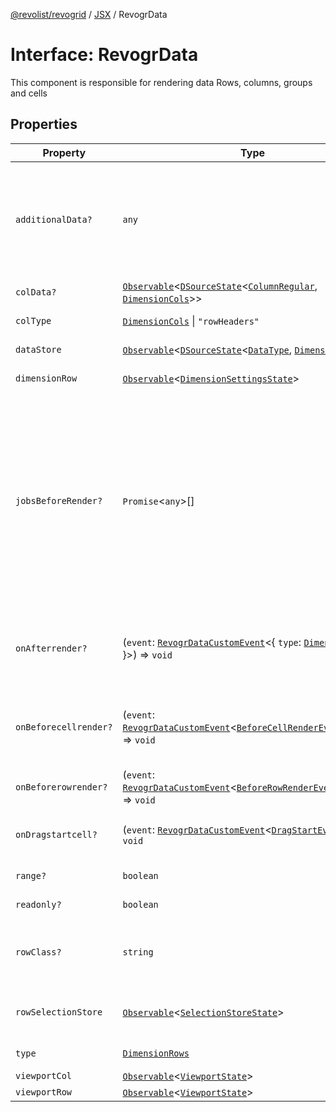 [@revolist/revogrid](README.md) / [JSX](Namespace.JSX.md) / RevogrData

# Interface: RevogrData

This component is responsible for rendering data
Rows, columns, groups and cells

## Properties

| Property | Type | Description | Defined in |
| ------ | ------ | ------ | ------ |
| `additionalData?` | `any` | Additional data to pass to renderer Used in plugins such as vue or react to pass root app entity to cells | [src/components.d.ts:1568](https://github.com/revolist/revogrid/blob/08de4537b2052abd86ff4eb5461780401e3c4fcb/src/components.d.ts#L1568) |
| `colData?` | [`Observable`](TypeAlias.Observable.md)\<[`DSourceState`](TypeAlias.DSourceState.md)\<[`ColumnRegular`](Interface.ColumnRegular.md), [`DimensionCols`](TypeAlias.DimensionCols.md)\>\> | Column source | [src/components.d.ts:1572](https://github.com/revolist/revogrid/blob/08de4537b2052abd86ff4eb5461780401e3c4fcb/src/components.d.ts#L1572) |
| `colType` | [`DimensionCols`](TypeAlias.DimensionCols.md) \| `"rowHeaders"` | Column data type | [src/components.d.ts:1576](https://github.com/revolist/revogrid/blob/08de4537b2052abd86ff4eb5461780401e3c4fcb/src/components.d.ts#L1576) |
| `dataStore` | [`Observable`](TypeAlias.Observable.md)\<[`DSourceState`](TypeAlias.DSourceState.md)\<[`DataType`](TypeAlias.DataType.md), [`DimensionRows`](TypeAlias.DimensionRows.md)\>\> | Data rows source | [src/components.d.ts:1580](https://github.com/revolist/revogrid/blob/08de4537b2052abd86ff4eb5461780401e3c4fcb/src/components.d.ts#L1580) |
| `dimensionRow` | [`Observable`](TypeAlias.Observable.md)\<[`DimensionSettingsState`](Interface.DimensionSettingsState.md)\> | Dimension settings Y | [src/components.d.ts:1584](https://github.com/revolist/revogrid/blob/08de4537b2052abd86ff4eb5461780401e3c4fcb/src/components.d.ts#L1584) |
| `jobsBeforeRender?` | `Promise`\<`any`\>[] | Prevent rendering until job is done. Can be used for initial rendering performance improvement. When several plugins require initial rendering this will prevent double initial rendering. | [src/components.d.ts:1588](https://github.com/revolist/revogrid/blob/08de4537b2052abd86ff4eb5461780401e3c4fcb/src/components.d.ts#L1588) |
| `onAfterrender?` | (`event`: [`RevogrDataCustomEvent`](Interface.RevogrDataCustomEvent.md)\<\{ `type`: [`DimensionRows`](TypeAlias.DimensionRows.md); \}\>) => `void` | When data render finished for the designated type | [src/components.d.ts:1592](https://github.com/revolist/revogrid/blob/08de4537b2052abd86ff4eb5461780401e3c4fcb/src/components.d.ts#L1592) |
| `onBeforecellrender?` | (`event`: [`RevogrDataCustomEvent`](Interface.RevogrDataCustomEvent.md)\<[`BeforeCellRenderEvent`](Interface.BeforeCellRenderEvent.md)\<`any`\>\>) => `void` | Before each cell render function. Allows to override cell properties | [src/components.d.ts:1596](https://github.com/revolist/revogrid/blob/08de4537b2052abd86ff4eb5461780401e3c4fcb/src/components.d.ts#L1596) |
| `onBeforerowrender?` | (`event`: [`RevogrDataCustomEvent`](Interface.RevogrDataCustomEvent.md)\<[`BeforeRowRenderEvent`](Interface.BeforeRowRenderEvent.md)\<`any`\>\>) => `void` | Before each row render | [src/components.d.ts:1600](https://github.com/revolist/revogrid/blob/08de4537b2052abd86ff4eb5461780401e3c4fcb/src/components.d.ts#L1600) |
| `onDragstartcell?` | (`event`: [`RevogrDataCustomEvent`](Interface.RevogrDataCustomEvent.md)\<[`DragStartEvent`](Interface.DragStartEvent.md)\>) => `void` | Event emitted on cell drag start | [src/components.d.ts:1604](https://github.com/revolist/revogrid/blob/08de4537b2052abd86ff4eb5461780401e3c4fcb/src/components.d.ts#L1604) |
| `range?` | `boolean` | Range allowed | [src/components.d.ts:1608](https://github.com/revolist/revogrid/blob/08de4537b2052abd86ff4eb5461780401e3c4fcb/src/components.d.ts#L1608) |
| `readonly?` | `boolean` | Readonly mode | [src/components.d.ts:1612](https://github.com/revolist/revogrid/blob/08de4537b2052abd86ff4eb5461780401e3c4fcb/src/components.d.ts#L1612) |
| `rowClass?` | `string` | Defines property from which to read row class | [src/components.d.ts:1616](https://github.com/revolist/revogrid/blob/08de4537b2052abd86ff4eb5461780401e3c4fcb/src/components.d.ts#L1616) |
| `rowSelectionStore` | [`Observable`](TypeAlias.Observable.md)\<[`SelectionStoreState`](TypeAlias.SelectionStoreState.md)\> | Selection, range, focus for row selection | [src/components.d.ts:1620](https://github.com/revolist/revogrid/blob/08de4537b2052abd86ff4eb5461780401e3c4fcb/src/components.d.ts#L1620) |
| `type` | [`DimensionRows`](TypeAlias.DimensionRows.md) | Row data type | [src/components.d.ts:1624](https://github.com/revolist/revogrid/blob/08de4537b2052abd86ff4eb5461780401e3c4fcb/src/components.d.ts#L1624) |
| `viewportCol` | [`Observable`](TypeAlias.Observable.md)\<[`ViewportState`](Interface.ViewportState.md)\> | Viewport X | [src/components.d.ts:1628](https://github.com/revolist/revogrid/blob/08de4537b2052abd86ff4eb5461780401e3c4fcb/src/components.d.ts#L1628) |
| `viewportRow` | [`Observable`](TypeAlias.Observable.md)\<[`ViewportState`](Interface.ViewportState.md)\> | Viewport Y | [src/components.d.ts:1632](https://github.com/revolist/revogrid/blob/08de4537b2052abd86ff4eb5461780401e3c4fcb/src/components.d.ts#L1632) |
